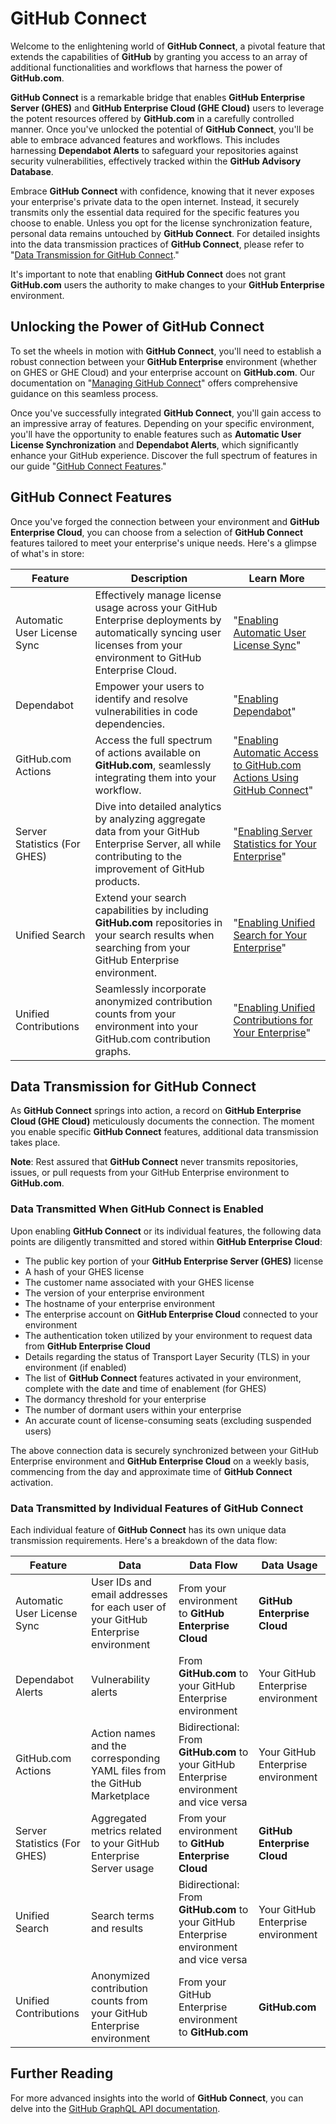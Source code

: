 # GitHub Connect

Welcome to the enlightening world of **GitHub Connect**, a pivotal feature that extends the capabilities of **GitHub** by granting you access to an array of additional functionalities and workflows that harness the power of **GitHub.com**.

**GitHub Connect** is a remarkable bridge that enables **GitHub Enterprise Server (GHES)** and **GitHub Enterprise Cloud (GHE Cloud)** users to leverage the potent resources offered by **GitHub.com** in a carefully controlled manner. Once you've unlocked the potential of **GitHub Connect**, you'll be able to embrace advanced features and workflows. This includes harnessing **Dependabot Alerts** to safeguard your repositories against security vulnerabilities, effectively tracked within the **GitHub Advisory Database**.

Embrace **GitHub Connect** with confidence, knowing that it never exposes your enterprise's private data to the open internet. Instead, it securely transmits only the essential data required for the specific features you choose to enable. Unless you opt for the license synchronization feature, personal data remains untouched by **GitHub Connect**. For detailed insights into the data transmission practices of **GitHub Connect**, please refer to "[Data Transmission for GitHub Connect](#data-transmission-for-github-connect)."

It's important to note that enabling **GitHub Connect** does not grant **GitHub.com** users the authority to make changes to your **GitHub Enterprise** environment.

## Unlocking the Power of GitHub Connect

To set the wheels in motion with **GitHub Connect**, you'll need to establish a robust connection between your **GitHub Enterprise** environment (whether on GHES or GHE Cloud) and your enterprise account on **GitHub.com**. Our documentation on "[Managing GitHub Connect](/admin/configuration/configuring-github-connect/managing-github-connect)" offers comprehensive guidance on this seamless process.

Once you've successfully integrated **GitHub Connect**, you'll gain access to an impressive array of features. Depending on your specific environment, you'll have the opportunity to enable features such as **Automatic User License Synchronization** and **Dependabot Alerts**, which significantly enhance your GitHub experience. Discover the full spectrum of features in our guide "[GitHub Connect Features](#github-connect-features)."

## GitHub Connect Features

Once you've forged the connection between your environment and **GitHub Enterprise Cloud**, you can choose from a selection of **GitHub Connect** features tailored to meet your enterprise's unique needs. Here's a glimpse of what's in store:

| Feature | Description | Learn More |
| ----------- | ----------- | ----------- |
Automatic User License Sync | Effectively manage license usage across your GitHub Enterprise deployments by automatically syncing user licenses from your environment to GitHub Enterprise Cloud. | "[Enabling Automatic User License Sync](/admin/configuration/configuring-github-connect/enabling-automatic-user-license-sync-for-your-enterprise)" |
Dependabot | Empower your users to identify and resolve vulnerabilities in code dependencies. | "[Enabling Dependabot](/admin/configuration/configuring-github-connect/enabling-dependabot-for-your-enterprise)" |
GitHub.com Actions | Access the full spectrum of actions available on **GitHub.com**, seamlessly integrating them into your workflow. | "[Enabling Automatic Access to GitHub.com Actions Using GitHub Connect](/admin/github-actions/managing-access-to-actions-from-githubcom/enabling-automatic-access-to-githubcom-actions-using-github-connect)" |
Server Statistics (For GHES) | Dive into detailed analytics by analyzing aggregate data from your GitHub Enterprise Server, all while contributing to the improvement of GitHub products. | "[Enabling Server Statistics for Your Enterprise](/admin/configuration/configuring-github-connect/enabling-server-statistics-for-your-enterprise)" |
Unified Search | Extend your search capabilities by including **GitHub.com** repositories in your search results when searching from your GitHub Enterprise environment. | "[Enabling Unified Search for Your Enterprise](/admin/configuration/configuring-github-connect/enabling-unified-search-for-your-enterprise)" |
Unified Contributions | Seamlessly incorporate anonymized contribution counts from your environment into your GitHub.com contribution graphs. | "[Enabling Unified Contributions for Your Enterprise](/admin/configuration/configuring-github-connect/enabling-unified-contributions-for-your-enterprise)" |

## Data Transmission for GitHub Connect

As **GitHub Connect** springs into action, a record on **GitHub Enterprise Cloud (GHE Cloud)** meticulously documents the connection. The moment you enable specific **GitHub Connect** features, additional data transmission takes place.

**Note**: Rest assured that **GitHub Connect** never transmits repositories, issues, or pull requests from your GitHub Enterprise environment to **GitHub.com**.

### Data Transmitted When GitHub Connect is Enabled

Upon enabling **GitHub Connect** or its individual features, the following data points are diligently transmitted and stored within **GitHub Enterprise Cloud**:

- The public key portion of your **GitHub Enterprise Server (GHES)** license
- A hash of your GHES license
- The customer name associated with your GHES license
- The version of your enterprise environment
- The hostname of your enterprise environment
- The enterprise account on **GitHub Enterprise Cloud** connected to your environment
- The authentication token utilized by your environment to request data from **GitHub Enterprise Cloud**
- Details regarding the status of Transport Layer Security (TLS) in your environment (if enabled)
- The list of **GitHub Connect** features activated in your environment, complete with the date and time of enablement (for GHES)
- The dormancy threshold for your enterprise
- The number of dormant users within your enterprise
- An accurate count of license-consuming seats (excluding suspended users)

The above connection data is securely synchronized between your GitHub Enterprise environment and **GitHub Enterprise Cloud** on a weekly basis, commencing from the day and approximate time of **GitHub Connect** activation.

### Data Transmitted by Individual Features of GitHub Connect

Each individual feature of **GitHub Connect** has its own unique data transmission requirements. Here's a breakdown of the data flow:

| Feature | Data | Data Flow | Data Usage |
| ------- | ---- | --------- | ------ |
Automatic User License Sync | User IDs and email addresses for each user of your GitHub Enterprise environment | From your environment to **GitHub Enterprise Cloud** | **GitHub Enterprise Cloud** |
Dependabot Alerts | Vulnerability alerts | From **GitHub.com** to your GitHub Enterprise environment | Your GitHub Enterprise environment |
GitHub.com Actions | Action names and the corresponding YAML files from the GitHub Marketplace | Bidirectional: From **GitHub.com** to your GitHub Enterprise environment and vice versa | Your GitHub Enterprise environment |
Server Statistics (For GHES) | Aggregated metrics related to your GitHub Enterprise Server usage | From your environment to **GitHub Enterprise Cloud** | **GitHub Enterprise Cloud** |
Unified Search | Search terms and results | Bidirectional: From **GitHub.com** to your GitHub Enterprise environment and vice versa | Your GitHub Enterprise environment |
Unified Contributions | Anonymized contribution counts from your GitHub Enterprise environment | From your GitHub Enterprise environment to **GitHub.com** | **GitHub.com** |

## Further Reading

For more advanced insights into the world of **GitHub Connect**, you can delve into the [GitHub GraphQL API documentation](/graphql/guides/managing-enterprise-accounts).

